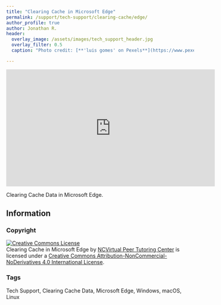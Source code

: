 ```yaml
---
title: "Clearing Cache in Microsoft Edge"
permalink: /support/tech-support/clearing-cache/edge/
author_profile: true
author: Jonathan R.
header:
  overlay_image: /assets/images/tech_support_header.jpg 
  overlay_filter: 0.5
  caption: "Photo credit: [**'luis gomes' on Pexels**](https://www.pexels.com/photo/blur-close-up-code-computer-546819/)"

---
```

<a href="/support/tech-support/clearing-cache/">
  <span style="font-size: 48px; color: #00000;">
    <i class="fas fa-arrow-circle-left"> </i>
  </span>
</a> 

<iframe width="560" height="315" src="https://ncvps.yuja.com/V/Video?v=2647219&node=9643166&a=2072555494&preload=false" frameborder="0" webkitallowfullscreen mozallowfullscreen allowfullscreen></iframe>

Clearing Cache Data in Microsoft Edge.

## Information

### Copyright
<a rel="license" href="http://creativecommons.org/licenses/by-nc-nd/4.0/"><img alt="Creative Commons License" style="border-width:0" src="https://i.creativecommons.org/l/by-nc-nd/4.0/88x31.png" /></a><br /><span xmlns:dct="http://purl.org/dc/terms/" href="http://purl.org/dc/dcmitype/MovingImage" property="dct:title" rel="dct:type">Clearing Cache in Microsoft Edge</span> by <a xmlns:cc="http://creativecommons.org/ns#" href="/support/tech-support/clearing-cache/edge/" property="cc:attributionName" rel="cc:attributionURL">NCVirtual Peer Tutoring Center</a> is licensed under a <a rel="license" href="http://creativecommons.org/licenses/by-nc-nd/4.0/">Creative Commons Attribution-NonCommercial-NoDerivatives 4.0 International License</a>.

### Tags
Tech Support, Clearing Cache Data, Microsoft Edge, Windows, macOS, Linux
